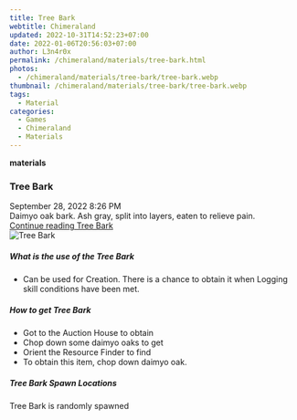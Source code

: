 ```yaml
---
title: Tree Bark
webtitle: Chimeraland
updated: 2022-10-31T14:52:23+07:00
date: 2022-01-06T20:56:03+07:00
author: L3n4r0x
permalink: /chimeraland/materials/tree-bark.html
photos:
  - /chimeraland/materials/tree-bark/tree-bark.webp
thumbnail: /chimeraland/materials/tree-bark/tree-bark.webp
tags:
  - Material
categories:
  - Games
  - Chimeraland
  - Materials
---
```


<section id="bootstrap-wrapper"><link rel="stylesheet" href="https://cdn.statically.io/gh/dimaslanjaka/Web-Manajemen/40ac3225/css/bootstrap-4.5-wrapper.css"/><div class="row g-0 border rounded overflow-hidden flex-md-row mb-4 shadow-sm position-relative"><div class="col p-4 d-flex flex-column position-static"><strong class="d-inline-block mb-2 text-success">materials</strong><h3 class="mb-0">Tree Bark</h3><div class="mb-1 text-muted">September 28, 2022 8:26 PM</div><div class="mb-2 border p-1">Daimyo oak bark. Ash gray, split into layers, eaten to relieve pain.</div><a href="#" class="stretched-link d-none">Continue reading Tree Bark</a></div><div class="col-auto d-none d-lg-block"><img src="/chimeraland/materials/tree-bark/tree-bark.webp" alt="Tree Bark"/></div></div><div class="row"><div class="col-lg-6 col-12 mb-2"><div class="card"><div class="card-body"><h5 class="card-title">What is the use of the Tree Bark</h5><div class="card-text"><ul><li>Can be used for Creation. There is a chance to obtain it when Logging skill conditions have been met.</li></ul></div></div></div></div><div class="col-lg-6 col-12 mb-2"><div class="card"><div class="card-body"><h5 class="card-title">How to get Tree Bark</h5><div class="card-text"><ul><li>Got to the Auction House to obtain</li><li>Chop down some daimyo oaks to get</li><li>Orient the Resource Finder to find</li><li>To obtain this item, chop down daimyo oak.</li></ul></div></div></div></div><div class="col-12 mb-2"><h5>Tree Bark Spawn Locations</h5><p>Tree Bark is randomly spawned</p></div></div></section>